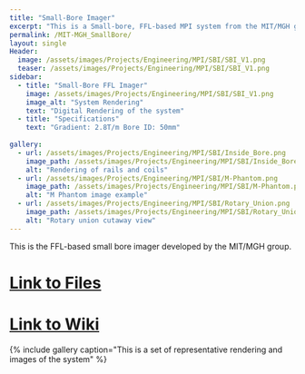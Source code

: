 ```yaml
---
title: "Small-Bore Imager"
excerpt: "This is a Small-bore, FFL-based MPI system from the MIT/MGH group"
permalink: /MIT-MGH_SmallBore/
layout: single
Header:
  image: /assets/images/Projects/Engineering/MPI/SBI/SBI_V1.png
  teaser: /assets/images/Projects/Engineering/MPI/SBI/SBI_V1.png
sidebar:
  - title: "Small-Bore FFL Imager"
    image: /assets/images/Projects/Engineering/MPI/SBI/SBI_V1.png
    image_alt: "System Rendering"
    text: "Digital Rendering of the system"
  - title: "Specifications"
    text: "Gradient: 2.8T/m Bore ID: 50mm"
    
gallery:
  - url: /assets/images/Projects/Engineering/MPI/SBI/Inside_Bore.png
    image_path: /assets/images/Projects/Engineering/MPI/SBI/Inside_Bore.png
    alt: "Rendering of rails and coils"
  - url: /assets/images/Projects/Engineering/MPI/SBI/M-Phantom.png
    image_path: /assets/images/Projects/Engineering/MPI/SBI/M-Phantom.png
    alt: "M Phantom image example"
  - url: /assets/images/Projects/Engineering/MPI/SBI/Rotary_Union.png
    image_path: /assets/images/Projects/Engineering/MPI/SBI/Rotary_Union.png
    alt: "Rotary union cutaway view"
---
```


This is the FFL-based small bore imager developed by the MIT/MGH group. 
# [Link to Files](https://github.com/OS-MPI/Small-Bore-Imager)
# [Link to Wiki](https://github.com/OS-MPI/Small-Bore-Imager/wiki)

{% include gallery caption="This is a set of representative rendering and images of the system" %}
